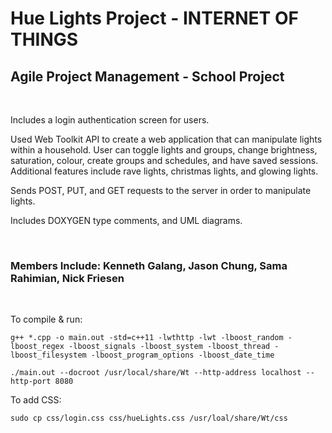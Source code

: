 <h1>Hue Lights Project - INTERNET OF THINGS</h1>

<h2>Agile Project Management - School Project</h2>
<br>

Includes a login authentication screen for users.

Used Web Toolkit API to create a web application that can manipulate lights within a household.
User can toggle lights and groups, change brightness, saturation, colour, create groups and schedules, and have saved sessions.
Additional features include rave lights, christmas lights, and glowing lights.

Sends POST, PUT, and GET requests to the server in order to manipulate lights.

Includes DOXYGEN type comments, and UML diagrams.


<br>
<h3>Members Include: Kenneth Galang, Jason Chung, Sama Rahimian, Nick Friesen</h3>
<br>


To compile & run:
```
g++ *.cpp -o main.out -std=c++11 -lwthttp -lwt -lboost_random -lboost_regex -lboost_signals -lboost_system -lboost_thread -lboost_filesystem -lboost_program_options -lboost_date_time

./main.out --docroot /usr/local/share/Wt --http-address localhost --http-port 8080
```

To add CSS:
```
sudo cp css/login.css css/hueLights.css /usr/loal/share/Wt/css
```
